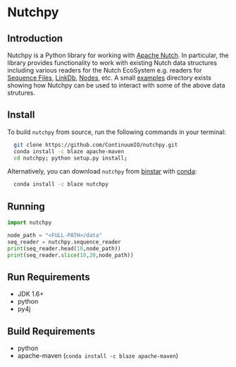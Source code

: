 # Nutchpy

## Introduction

Nutchpy is a Python library for working with [Apache Nutch](http://nutch.apache.org).
In particular, the library provides functionality to work with existing Nutch data structures including various readers for the Nutch EcoSystem e.g. readers for [Sequence Files](http://wiki.apache.org/hadoop/SequenceFile), [LinkDb](http://nutch.apache.org/apidocs/apidocs-1.9/index.html?org/apache/nutch/crawl/LinkDb.html), [Nodes](http://nutch.apache.org/apidocs/apidocs-1.9/index.html?org/apache/nutch/scoring/webgraph/Node.html), etc.
A small [examples](/examples) directory exists showing how Nutchpy can be used to interact with some of the above data strutures. 

## Install

To build `nutchpy` from source, run the following commands in your terminal:

```bash
  git clone https://github.com/ContinuumIO/nutchpy.git
  conda install -c blaze apache-maven
  cd nutchpy; python setup.py install;
```

Alternatively, you can download `nutchpy` from [binstar](https://binstar.org/) with [conda](http://conda.pydata.org/):

```bash
  conda install -c blaze nutchpy
```

## Running

```python
import nutchpy

node_path = "<FULL-PATH>/data"
seq_reader = nutchpy.sequence_reader
print(seq_reader.head(10,node_path))
print(seq_reader.slice(10,20,node_path))
```

## Run Requirements

- JDK 1.6+
- python
- py4j

## Build Requirements

- python
- apache-maven (`conda install -c blaze apache-maven`)
